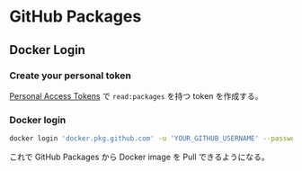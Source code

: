 # GitHub Packages



## Docker Login

### Create your personal token

[Personal Access Tokens] で `read:packages` を持つ token を作成する。

[Personal Access Tokens]: https://github.com/settings/tokens

### Docker login

```sh
docker login 'docker.pkg.github.com' -u 'YOUR_GITHUB_USERNAME' --password 'YOUR_TOKEN'
```

これで GitHub Packages から Docker image を Pull できるようになる。
